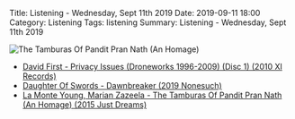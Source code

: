 Title: Listening - Wednesday, Sept 11th 2019 
Date: 2019-09-11 18:00
Category: Listening
Tags: listening
Summary: Listening - Wednesday, Sept 11th 2019


![The Tamburas Of Pandit Pran Nath (An Homage)](/images/lamonte.jpg)

- [David First - Privacy Issues (Droneworks 1996-2009) (Disc 1) (2010 XI Records)](https://www.discogs.com/David-First-Privacy-Issues-Droneworks-1996-2009/release/2728514)
- [Daughter Of Swords - Dawnbreaker (2019 Nonesuch)](https://www.discogs.com/Daughter-Of-Swords-Dawnbreaker/master/1572076)
- [La Monte Young, Marian Zazeela - The Tamburas Of Pandit Pran Nath (An Homage) (2015 Just Dreams)](https://www.discogs.com/La-Monte-Young-Marian-Zazeela-The-Tamburas-Of-Pandit-Pran-Nath-An-Homage/release/6576241)
